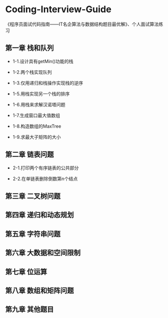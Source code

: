 # Coding-Interview-Guide
《程序员面试代码指南——IT名企算法与数据结构题目最优解》、个人面试算法练习

## 第一章 栈和队列

* 1-1.设计具有getMin()功能的栈

* 1-2.两个栈实现队列

* 1-3.仅用递归和栈操作实现栈的逆序

* 1-5.用栈实现另一个栈的排序

* 1-6.用栈来求解汉诺塔问题

* 1-7.生成窗口最大值数组

* 1-8.构造数组的MaxTree

* 1-9.求最大子矩阵的大小
 
## 第二章 链表问题

* 2-1.打印两个有序链表的公共部分

* 2-2.在单链表删除倒数第n个结点
 
## 第三章 二叉树问题


## 第四章 递归和动态规划


## 第五章 字符串问题


## 第六章 大数据和空间限制


## 第七章 位运算


## 第八章 数组和矩阵问题


## 第九章 其他题目



